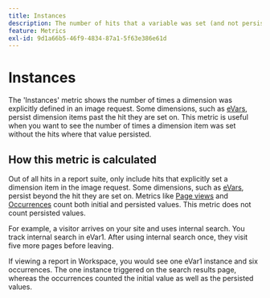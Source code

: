 ```yaml
---
title: Instances
description: The number of hits that a variable was set (and not persisted).
feature: Metrics
exl-id: 9d1a66b5-46f9-4834-87a1-5f63e386e61d
---
```

# Instances

The 'Instances' metric shows the number of times a dimension was explicitly defined in an image request. Some dimensions, such as [eVars](../dimensions/evar.md), persist dimension items past the hit they are set on. This metric is useful when you want to see the number of times a dimension item was set without the hits where that value persisted.

## How this metric is calculated

Out of all hits in a report suite, only include hits that explicitly set a dimension item in the image request. Some dimensions, such as [eVars](../dimensions/evar.md), persist beyond the hit they are set on. Metrics like [Page views](page-views.md) and [Occurrences](occurrences.md) count both initial and persisted values. This metric does not count persisted values.

For example, a visitor arrives on your site and uses internal search. You track internal search in eVar1. After using internal search once, they visit five more pages before leaving.

If viewing a report in Workspace, you would see one eVar1 instance and six occurrences. The one instance triggered on the search results page, whereas the occurrences counted the initial value as well as the persisted values.
